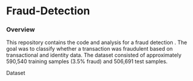# Fraud-Detection

<H3>Overview</H3>

This repository contains the code and analysis for a fraud detection . The goal was to classify whether a transaction was fraudulent based on transactional and identity data. The dataset consisted of approximately 590,540 training samples (3.5% fraud) and 506,691 test samples.

Dataset

